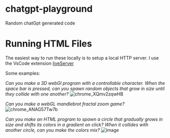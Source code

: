 # chatgpt-playground
Random chatGpt generated code 

# Running HTML Files
The easiest way to run these locally is to setup a local HTTP server.
I use the VsCode extension [liveServer](https://marketplace.visualstudio.com/items?itemName=ritwickdey.LiveServer) 

Some examples:

_Can you make a 3D webGl program with a controllable character. When the space bar is pressed, can you spawn random objects that grow in size until they collide with one another?_
![chrome_XQmv2zqwHB](https://user-images.githubusercontent.com/9098523/228318374-bdc8a7c4-bd7c-4276-bc6a-9f06466edc0e.gif)

_Can you make a webGL mandlebrot fractal zoom game?_
![chrome_ANAG57Tw7b](https://user-images.githubusercontent.com/9098523/228318417-00cb3e90-1af9-4b43-abd7-5e75d1ca964e.png)

_Can you make an HTML program to spawn a circle that gradually grows in size and shifts its colors in a gradient on click? When it collides with another circle, can you make the colors mix?_
![image](https://user-images.githubusercontent.com/9098523/228320068-c4ee8ea3-7cb2-466e-acda-9f68e94cbaa7.png)

